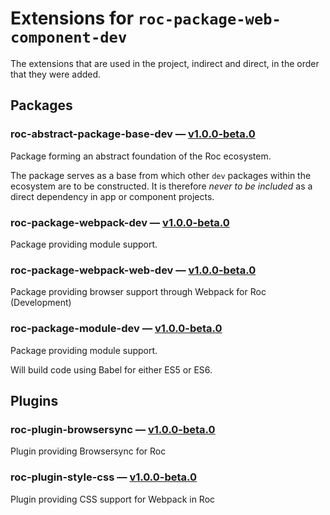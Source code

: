 # Extensions for `roc-package-web-component-dev`

The extensions that are used in the project, indirect and direct, in the order that they were added.

## Packages
### roc-abstract-package-base-dev — [v1.0.0-beta.0](https://www.npmjs.com/package/roc-abstract-package-base-dev)
Package forming an abstract foundation of the Roc ecosystem.

The package serves as a base from which other `dev` packages within the ecosystem are to be constructed.
It is therefore _never to be included_ as a direct dependency in app or component projects.

### roc-package-webpack-dev — [v1.0.0-beta.0](https://www.npmjs.com/package/roc-package-webpack-dev)
Package providing module support.

### roc-package-webpack-web-dev — [v1.0.0-beta.0](https://www.npmjs.com/package/roc-package-webpack-web-dev)
Package providing browser support through Webpack for Roc (Development)

### roc-package-module-dev — [v1.0.0-beta.0](https://www.npmjs.com/package/roc-package-module-dev)
Package providing module support.

Will build code using Babel for either ES5 or ES6.

## Plugins
### roc-plugin-browsersync — [v1.0.0-beta.0](https://www.npmjs.com/package/roc-plugin-browsersync)
Plugin providing Browsersync for Roc

### roc-plugin-style-css — [v1.0.0-beta.0](https://www.npmjs.com/package/roc-plugin-style-css)
Plugin providing CSS support for Webpack in Roc
